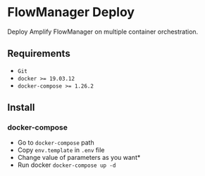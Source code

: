 # FlowManager Deploy

Deploy Amplify FlowManager on multiple container orchestration.

## Requirements

* `Git`
* `docker >= 19.03.12`
* `docker-compose >= 1.26.2`

## Install

### docker-compose

* Go to `docker-compose` path
* Copy `env.template` in `.env` file
* Change value of parameters as you want*
* Run docker `docker-compose up -d`
